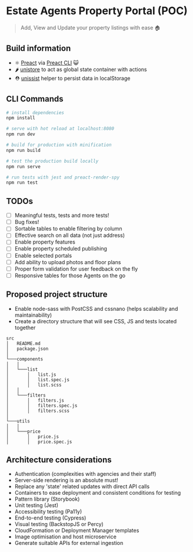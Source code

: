 # Estate Agents Property Portal (POC)
> Add, View and Update your property listings with ease 🏠

## Build information
* ⚛️ [Preact](https://github.com/preactjs/preact) via [Preact CLI](https://github.com/preactjs/preact-cli) 😺
* 🌶 [unistore](https://github.com/developit/unistore) to act as global state container with actions
* ⛑ [unissist](https://github.com/DonnieWest/unissist) helper to persist data in localStorage

## CLI Commands

``` bash
# install dependencies
npm install

# serve with hot reload at localhost:8080
npm run dev

# build for production with minification
npm run build

# test the production build locally
npm run serve

# run tests with jest and preact-render-spy 
npm run test
```
## TODOs

- [ ] Meaningful tests, tests and more tests!
- [ ] Bug fixes!
- [ ] Sortable tables to enable filtering by column
- [ ] Effective search on all data (not just address)
- [ ] Enable property features
- [ ] Enable property scheduled publishing
- [ ] Enable selected portals
- [ ] Add ability to upload photos and floor plans
- [ ] Proper form validation for user feedback on the fly
- [ ] Responsive tables for those Agents on the go
 
 ## Proposed project structure 
- Enable node-sass with PostCSS and cssnano (helps scalability and maintainability)
- Create a directory structure that will see CSS, JS and tests located together

 ```
src
│   README.md
│   package.json 
│
└───components
│   │
│   └───list
│       │   list.js
│       │   list.spec.js
│       │   list.scss
│   │
│   └───filters
│       │   filters.js
│       │   filters.spec.js
│       │   filters.scss
│
└───utils
│   │
│   └───price
│       │   price.js
│       │   price.spec.js
```

## Architecture considerations

* Authentication (complexities with agencies and their staff)
* Server-side rendering is an absolute must!
* Replace any 'state' related updates with direct API calls
* Containers to ease deployment and consistent conditions for testing
* Pattern library (Storybook)
* Unit testing (Jest)
* Accessibility testing (Pa11y)
* End-to-end testing (Cypress)
* Visual testing (BackstopJS or Percy)
* CloudFormation or Deployment Manager templates
* Image optimisation and host microservice
* Generate suitable APIs for external ingestion
